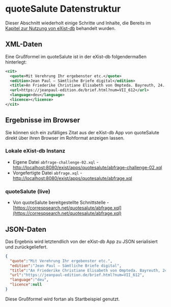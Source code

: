 # quoteSalute Datenstruktur

Dieser Abschnitt wiederholt einige Schritte und Inhalte, die Bereits im [Kapitel zur Nutzung von eXist-db](../02_XML_zu_JSON_in_eXist-db/00_Übersicht.md) behandelt wurden.

## XML-Daten

Eine Grußformel im quoteSalute ist in der eXist-db folgendermaßen hinterlegt:

```xml
<cit>
  <quote>Mit Verehrung Ihr ergebenster etc.</quote>
  <edition>Jean Paul – Sämtliche Briefe digital</edition>
  <title>An Friederike Christiane Elisabeth von Ompteda. Bayreuth, 24. Dezember 1819.</title>
  <url>https://jeanpaul-edition.de/brief.html?num=VII_612</url>
  <language>deu</language>
  <licence></licence>
</cit>
```

## Ergebnisse im Browser

Sie können sich ein zufälliges Zitat aus der eXist-db App von quoteSalute direkt über ihren Browser im Rohformat anzeigen lassen.

### Lokale eXist-db Instanz

* Eigene Datei `abfrage-challenge-02.xql` - [http://localhost:8080/exist/apps/quotesalute/abfrage-challenge-02.xql](http://localhost:8080/exist/apps/quotesalute/abfrage-challenge-02.xql)
* Vorgefertigte Datei `abfrage.xql` - [http://localhost:8080/exist/apps/quotesalute/abfrage.xql](http://localhost:8080/exist/apps/quotesalute/abfrage-challenge-02.xql)

### quoteSalute (live)

* Von quoteSalute bereitgestellte Schnittstelle - [https://correspsearch.net/quotesalute/abfrage.xql](https://correspsearch.net/quotesalute/abfrage.xql)

## JSON-Daten

Das Ergebnis wird letztendlich von der eXist-db App zu JSON serialisiert und zurückgeliefert.

```json
{
  "quote":"Mit Verehrung Ihr ergebenster etc.",
  "edition":"Jean Paul – Sämtliche Briefe digital",
  "title":"An Friederike Christiane Elisabeth von Ompteda. Bayreuth, 24. Dezember 1819.",
  "url":"https://jeanpaul-edition.de/brief.html?num=VII_612",
  "language":"deu",
  "licence":null
}
```

Diese Grußformel wird fortan als Startbeispiel genutzt.